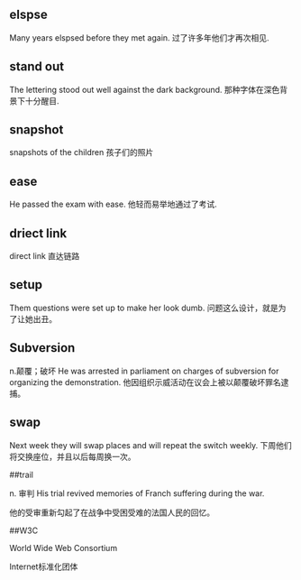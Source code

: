 ## elspse

Many years elspsed before they met again.
过了许多年他们才再次相见.

## stand out

The lettering stood out well against the dark background.
那种字体在深色背景下十分醒目.

## snapshot

snapshots of the children 
孩子们的照片

## ease

He passed the exam with ease.
他轻而易举地通过了考试.

## driect link

direct link 
直达链路

## setup

Them questions were set up to make her look dumb.
问题这么设计，就是为了让她出丑。

## Subversion 

n.颠覆；破坏
He was arrested in parliament on charges of subversion for organizing the demonstration.
他因组织示威活动在议会上被以颠覆破坏罪名逮捕。

## swap

Next week they will swap places and will repeat the switch weekly.
下周他们将交换座位，并且以后每周换一次。

##trail 

n. 审判 His trial revived memories of Franch suffering during the war.

他的受审重新勾起了在战争中受困受难的法国人民的回忆。

##W3C

World Wide Web Consortium 

Internet标准化团体
